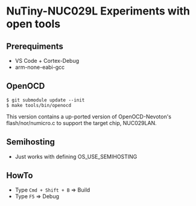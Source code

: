 # NuTiny-NUC029L Experiments with open tools
## Prerequiments
- VS Code + Cortex-Debug
- arm-none-eabi-gcc

## OpenOCD
```
$ git submodule update --init
$ make tools/bin/openocd
```

This version contains a up-ported version of OpenOCD-Nevoton's flash/nor/numicro.c to support the target chip, NUC029LAN.

## Semihosting
- Just works with defining OS_USE_SEMIHOSTING

## HowTo
- Type `Cmd + Shift + B` => Build
- Type `F5` => Debug